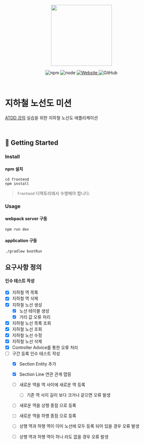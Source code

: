 <p align="center">
    <img width="200px;" src="https://raw.githubusercontent.com/woowacourse/atdd-subway-admin-frontend/master/images/main_logo.png"/>
</p>
<p align="center">
  <img alt="npm" src="https://img.shields.io/badge/npm-6.14.15-blue">
  <img alt="node" src="https://img.shields.io/badge/node-14.18.2-blue">
  <a href="https://edu.nextstep.camp/c/R89PYi5H" alt="nextstep atdd">
    <img alt="Website" src="https://img.shields.io/website?url=https%3A%2F%2Fedu.nextstep.camp%2Fc%2FR89PYi5H">
  </a>
  <img alt="GitHub" src="https://img.shields.io/github/license/next-step/atdd-subway-admin">
</p>

<br>

# 지하철 노선도 미션
[ATDD 강의](https://edu.nextstep.camp/c/R89PYi5H) 실습을 위한 지하철 노선도 애플리케이션

<br>

## 🚀 Getting Started

### Install
#### npm 설치
```
cd frontend
npm install
```
> `frontend` 디렉토리에서 수행해야 합니다.

### Usage
#### webpack server 구동
```
npm run dev
```
#### application 구동
```
./gradlew bootRun
```

## 요구사항 정의

#### 인수 테스트 작성

  - [x] 지하철 역 목록
  - [x] 지하철 역 삭제
  - [x] 지하철 노선 생성
      - [x] 노선 테이블 생성
      - [x] 거리 값 오류 처리
  - [x] 지하철 노선 목록 조회
  - [x] 지하철 노선 조회
  - [x] 지하철 노선 수정
  - [x] 지하철 노선 삭제
  - [x] Controller Advice를 통한 오류 처리
  - [ ] 구간 등록 인수 테스트 작성
      - [x] Section Entity 추가
      - [x] Section Line 연관 관계 맵핑
      - [ ] 새로운 역을 역 사이에 새로운 역 등록
          - [ ] 기존 역 사이 길이 보다 크거나 같으면 오류 발생
      - [ ] 새로운 역을 상행 종점 으로 등록
      - [ ] 새로운 역을 하행 종점 으로 등록
      - [ ] 상행 역과 하행 역이 이미 노선에 모두 등록 되어 있을 경우 오류 발생
      - [ ] 상행 역과 하행 역이 하나 라도 없을 경우 오류 발생
    

